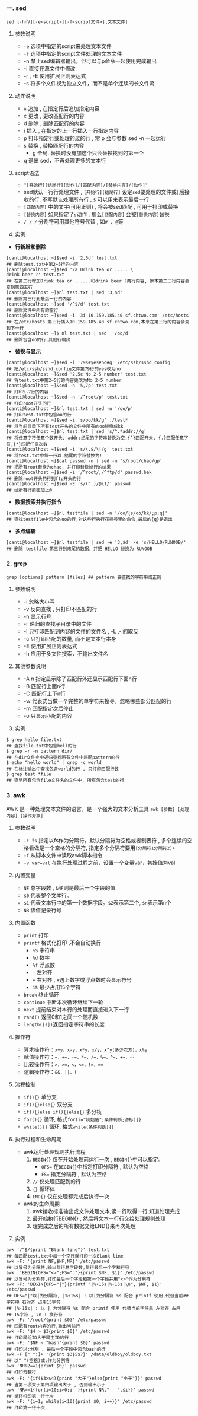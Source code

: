 ### 一. sed
`sed [-hnV][-e<script>][-f<script文件>][文本文件]`
1. 参数说明
	- `-e` 选项中指定的script来处理文本文件
	- `-f` 选项中指定的script文件处理的文本文件
	- -n 禁止sed编辑器输出，但可以与p命令一起使用完成输出
	- -i  直接在源文件中修改
	- -r , -E  使用扩展正则表达式
	- -s 将多个文件视为独立文件，而不是单个连续的长文件流

2. 动作说明
	- `a` 追加 , 在指定行后追加指定内容
	- c 更改 , 更改匹配行的内容
	- d 删除 , 删除匹配行的内容
	- i 插入 , 在指定的上一行插入一行指定内容
	- p 打印指定行或处理的过的行 , 常 p 会与参数 sed -n 一起运行
	- s 替换 , 替换匹配行的内容
		- g 全局, 替换时没有加这个只会替换找到的第一个
	- q  退出 sed，不再处理更多的文本行
		
3. script语法
	- `"[开始行][结尾行][动作]/[匹配内容]/[替换内容]/[动作]"`   
	- sed默认一行行处理文件 , `[开始行][结尾行]` 设定`sed`要处理的文件或`|`后接收的行, 不写默认处理所有行 , `$` 可以用来表示最后一行
	- `[匹配内容]` 中的文字(可用正则) , 将会被sed匹配 , 可用于打印或替换
	- `[替换内容]` 如果指定了`s`动作 , 那么`[匹配内容]` 会被`[替换内容]`替换
	- `/ / /` 分割符可用其他符号代替 , 如`# , @`等

4. 实例
 - **行新增和删除**
```shell
[canti@localhost ~]$sed -i '2,5d' test.txt
## 删除test.txt中第2~5行的内容
[canti@localhost ~]$sed '2a Drink tea or ......\
drink beer ?' test.txt
## 在第二行增加Drink tea or ......和drink beer ?两行内容, 原本第二三行内容会变到第四五行
[canti@localhost ~]$nl test.txt | sed '3,$d'
## 删除第三行到最后一行的内容
[canti@localhost ~]sed '/^$/d' test.txt
## 删除文件中所有的空行
[canti@localhost ~]$sed -i '3i 10.159.185.40 sf.chtwo.com' /etc/hosts
## 在/etc/hosts 第三行插入10.159.185.40 sf.chtwo.com,本来在第三行的内容会变到下一行
[canti@localhost ~]$ nl test.txt | sed  '/oo/d'
## 删除包含oo的行,其他行输出
```

- **替换与显示**

```shell
[canti@localhost ~]$sed -i '79s#yes#no#g' /etc/ssh/sshd_config
## 把/etc/ssh/sshd_config文件第79行的yes改为no
[canti@localhost ~]&sed '2,5c No 2-5 number' test.txt
## 将test.txt中第2~5行的内容更改为No 2-5 number
[canti@localhost ~]&sed -n '5,7p' test.txt
## 打印5~7行的内容
[canti@localhost ~]&sed -n '/^root/p' test.txt
## 打印root开头的行
[canti@localhost ~]&nl test.txt | sed -n '/oo/p'
## 打印test.txt中包含oo的行
[canti@localhost ~]$sed -i 's/oo/kk/g' ./test*
## 将当前目录下所有test开头的文件中所有的oo替换成kk
[canti@localhost ~]$nl test.txt | sed 's/^.*addr://g' 
## 将任意字符任意个数开头, addr:结尾的字符串替换为空,{^}匹配开头, {.}匹配任意字符,{*}匹配任意次数
[canti@localhost ~]$sed -i 's/\.$/\!/g' test.txt
## 将test.txt中每一行以.结尾的字符替换为!
[canti@localhost ~]$cat passwd -n | sed -n 's/root/chao/gp'
## 把所有root替换为chao, 并打印替换掉行的结果
[canti@localhost ~]$sed -i '/^root/,/^ftp/d' passwd.bak 
## 删除root开头的行到ftp开头的行
[canti@localhost ~]$sed -E 's/(^.)/@\1/' passwd
## 给所有行前面加上@
 ```

-  **数据搜索并执行指令**
```shell
[canti@localhost ~]$nl testfile | sed -n '/oo/{s/oo/kk/;p;q}'
## 查找testfile中包含的oo的行,对这些行执行花括号里的命令,最后的{q}是退出
```
	
- **多点编辑**
	 
```shell
[canti@localhost ~]$nl testfile | sed -e '3,$d' -e 's/HELLO/RUNOOB/'
## 删除 testfile 第三行到末尾的数据，并把 HELLO 替换为 RUNOOB
```


### 2. grep
`grep [options] pattern [files] ## pattern 要查找的字符串或正则`
1. 参数说明
	- -i 忽略大小写
	- -v 反向查找 , 只打印不匹配的行
	- -n 显示行号
	- -r 递归的查找子目录中的文件
	- -l 只打印匹配到内容的文件的文件名 , -L ,-l的取反
	- -c 只打印匹配的数量, 而不是文本行本身
	- -E  使用扩展正则表达式
	- -h 应用于多文件搜索，不输出文件名
	


2. 其他参数说明
	- -A n 指定显示除了匹配行外还显示匹配行下面n行
	- -B  匹配行上面n行
	- -C 匹配行上下n行
	- -w 代表式当做一个完整的单字符来搜寻，忽略哪些部分匹配的行
	- -m 匹配指定次后停止
	- -o  只显示匹配的内容
1. 实例
```shell
$ grep hello file.txt
## 查找file.txt中包含hell的行
$ grep -r -n pattern dir/
## 在dir文件夹中递归查找所有文件中匹配pattern的行
$ echo "hello world" | grep -c world
## 在标注输出中查找包含world的行 , 只打印匹配行数
$ grep test *file
## 查早所有包含file文件名的文件中, 所有包含test的行

```

### 3. awk
AWK 是一种处理文本文件的语言，是一个强大的文本分析工具
`awk [参数] [处理内容] [操作对象]`

1. 参数说明
	- `-F fs` 指定以fs作为分隔符，默认分隔符为空格或者制表符 , 多个连续的空格看做是一个空格的分隔符, 指定多个分隔符要用`[分隔符1分隔符2]+`
	- `-f` 从脚本文件中读取awk脚本指令
	- `-v var=val` 在执行处理过程之前，设置一个变量var，初始值为val

2. 内置变量
	- `NF`    总字段数 , `&NF`则是最后一个字段的值
	- `$0`    代表整个文本行。
	- `$1`    代表文本行中的第一个数据字段。`$2`表示第二个,  `$n`表示第n个
	- `NR`    该值记录行号

3. 内置函数
	- `print`    打印
	- `printf`  格式化打印 ,不会自动换行
		- `%S`  字符串
		- `%d`  数字
		- `%f`  浮点数
		- `-`   左对齐
		- `+`   右对齐 , `+`遇上数字或浮点数时会显示符号
		- `15` 最少占用15个字符
	- `break` 终止循环
	- `continue` 中断本次循环继续下一轮
	- `next` 提前结束对本行的处理而直接进入下一行
	- `rand()` 返回0和1之间一个随机数
	- `length([s])`返回指定字符串的长度

4. 操作符
	- 算术操作符：`x+y，x-y，x*y，x/y，x^y(多少次方)，x%y`
	- 赋值操作符：`=，+=，-=，*=，/=，%=，^=，++，--`
	- 比较操作符：`>，>=，<，<=，!=，==`
	- 逻辑操作符：`&&，||，!`
	

6. 流程控制 
	- `if(){}`   单分支
	- `if(){}else{}`   双分支
	- `if(){}else if(){}else{}`  多分枝
	- `for(){}`  循环, 格式`for(i="初始值";条件判断;游标){}`
	- `while(){}`  循环, 格式`while(条件判断){}`
		

8. 执行过程和生命周期
	- awk运行处理规则执行流程
		1. `BEGIN{}`   仅在开始处理前运行一次 , `BEGIN{}`中可以指定:
			- `OFS=` 在`BEGIN{}`中指定打印分隔符 , 默认为空格
			- `FS=` 指定分隔符 , 默认为空格
		1. `//`           仅处理匹配到的行
		2. `{}`           循环体
		3. `END{}`      仅在处理都完成后执行一次
	- awk的生命周期
		1. awk接收标准输出或文件处理文本,读一行取得一行,知道处理完成
		2. 最开始执行BEGIN{} , 然后将文本一行行交给处理规则处理
		3. 理完成之后的所有数据交给END{}来再次处理
	

3. 实例
```shell
awk '/^$/{print "Blank line"}' test.txt
## 每匹配test.txt中每一个空行就打印一次Blank line
awk -F: '{print NF,$NF,NR}' /etc/passwd
## 以冒号为分隔符,输出每行总字段数,每行最后一个字和行号
awk  'BEGIN{OFS="<>";FS=":"}{print $NF, $1}' /etc/passwd
## 以冒号为分割符,打印最后一个字段和第一个字段并用"<>"作为分割符
awk -F: 'BEGIN{OFS="|"}{printf "|%+15s|%-15s|\n", $NF, $1}' /etc/passwd
## OFS="|"以|为分隔符, |%+15s| : 以|为分隔符 %s 配合 printf 使用,代替当前## 字符串 右对齐 占用15字符
## |%-15s| : 以 | 为分隔符 %s 配合 printf 使用 代替当前字符串 左对齐 占用
## 15字符 , \n : 换行符
awk -F: '/root/{print $0}' /etc/passwd
## 匹配有root内容的行,输出当前行 
awk -F: '$4 > $3{print $0}' /etc/passwd
## 打印属组ID大于属主ID的行
awk -F: '$NF ~ "bash"{print $0}' passwd
## 打印以:分割 , 最后一个字段中包含bash的行
awk -F [" ":]+ '{print $3$5$7}' /data/oldboy/oldboy.txt
## 以" "(空格)或:作为分割符
awk 'NR%2==1{print $0}' passwd
## 打印奇数行
awk -F: '{if($3>$4){print "大于"}else{print "小于"}}' passwd
## 当第三项大于第四项输出大于 , 否则输出小于
awk 'NR==1{for(i=10;i>0;i--){print NR,"---",$i}}' passwd
## 循环打印第一行十次
awk -F: '{i=1; while(i<10){print $0, i++}}' /etc/passwd
## 打印第一行十次
```